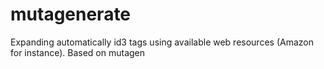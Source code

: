 mutagenerate
============

Expanding automatically id3 tags using available web resources (Amazon for instance). Based on mutagen
